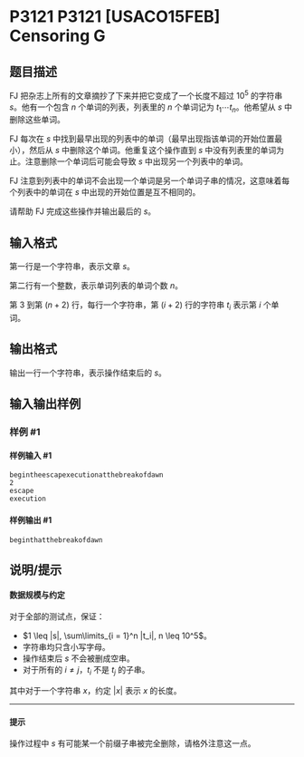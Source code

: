 # P3121 P3121 [USACO15FEB] Censoring G

## 题目描述

FJ 把杂志上所有的文章摘抄了下来并把它变成了一个长度不超过 $10^5$ 的字符串 $s$。他有一个包含 $n$ 个单词的列表，列表里的 $n$ 个单词记为 $t_1 \cdots t_n$。他希望从 $s$ 中删除这些单词。

FJ 每次在 $s$ 中找到最早出现的列表中的单词（最早出现指该单词的开始位置最小），然后从 $s$ 中删除这个单词。他重复这个操作直到 $s$ 中没有列表里的单词为止。注意删除一个单词后可能会导致 $s$ 中出现另一个列表中的单词。

FJ 注意到列表中的单词不会出现一个单词是另一个单词子串的情况，这意味着每个列表中的单词在 $s$ 中出现的开始位置是互不相同的。

请帮助 FJ 完成这些操作并输出最后的 $s$。

## 输入格式

第一行是一个字符串，表示文章 $s$。

第二行有一个整数，表示单词列表的单词个数 $n$。

第 $3$ 到第 $(n + 2)$ 行，每行一个字符串，第 $(i + 2)$ 行的字符串 $t_i$ 表示第 $i$ 个单词。

## 输出格式

输出一行一个字符串，表示操作结束后的 $s$。

## 输入输出样例

### 样例 #1

#### 样例输入 #1

```
begintheescapexecutionatthebreakofdawn 
2 
escape 
execution
```

#### 样例输出 #1

```
beginthatthebreakofdawn
```

## 说明/提示

#### 数据规模与约定

对于全部的测试点，保证：

- $1 \leq |s|, \sum\limits_{i = 1}^n |t_i|, n \leq 10^5$。
- 字符串均只含小写字母。
- 操作结束后 $s$ 不会被删成空串。
- 对于所有的 $i \neq j$，$t_i$ 不是 $t_j$ 的子串。

其中对于一个字符串 $x$，约定 $|x|$ 表示 $x$ 的长度。

---

#### 提示

操作过程中 $s$ 有可能某一个前缀子串被完全删除，请格外注意这一点。

